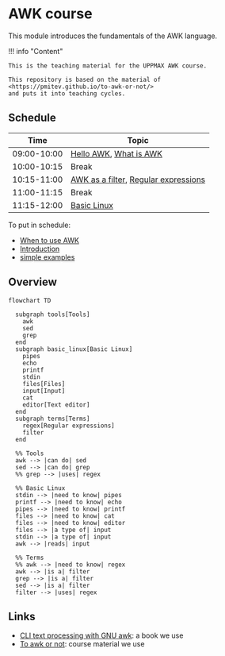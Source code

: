 # AWK course

This module introduces the fundamentals of the AWK language. 

!!! info "Content"

    This is the teaching material for the UPPMAX AWK course.

    This repository is based on the material of <https://pmitev.github.io/to-awk-or-not/>
    and puts it into teaching cycles.
    
## Schedule

Time          | Topic
--------------|-------------------------------
09:00-10:00   | [Hello AWK](hello_awk.md), [What is AWK](what_is_awk.md)
10:00-10:15   | Break
10:15-11:00   | [AWK as a filter](awk_as_a_filter.md), [Regular expressions](regexps.md)
11:00-11:15   | Break
11:15-12:00   | [Basic Linux](basic_linux.md)

To put in schedule:

 * [When to use AWK](when_to_use_awk.md)
 * [Introduction](introduction.md)
 * [simple examples](simple_examples.md)

## Overview

```mermaid
flowchart TD

  subgraph tools[Tools]
    awk
    sed
    grep
  end
  subgraph basic_linux[Basic Linux]
    pipes
    echo
    printf
    stdin
    files[Files]
    input[Input]
    cat
    editor[Text editor]
  end
  subgraph terms[Terms]
    regex[Regular expressions]
    filter
  end

  %% Tools
  awk --> |can do| sed 
  sed --> |can do| grep
  %% grep --> |uses| regex

  %% Basic Linux
  stdin --> |need to know| pipes
  printf --> |need to know| echo
  pipes --> |need to know| printf
  files --> |need to know| cat
  files --> |need to know| editor
  files --> |a type of| input
  stdin --> |a type of| input
  awk --> |reads| input
 
  %% Terms
  %% awk --> |need to know| regex
  awk --> |is a| filter
  grep --> |is a| filter
  sed --> |is a| filter
  filter --> |uses| regex
```

## Links

 * [CLI text processing with GNU awk](https://learnbyexample.github.io/learn_gnuawk/): a book we use
 * [To awk or not](https://pmitev.github.io/to-awk-or-not): course material we use

